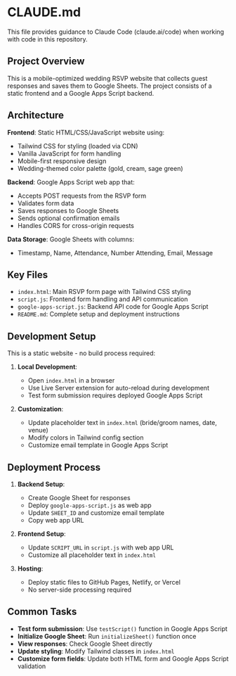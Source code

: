 # CLAUDE.md

This file provides guidance to Claude Code (claude.ai/code) when working with code in this repository.

## Project Overview

This is a mobile-optimized wedding RSVP website that collects guest responses and saves them to Google Sheets. The project consists of a static frontend and a Google Apps Script backend.

## Architecture

**Frontend**: Static HTML/CSS/JavaScript website using:
- Tailwind CSS for styling (loaded via CDN)
- Vanilla JavaScript for form handling
- Mobile-first responsive design
- Wedding-themed color palette (gold, cream, sage green)

**Backend**: Google Apps Script web app that:
- Accepts POST requests from the RSVP form
- Validates form data
- Saves responses to Google Sheets
- Sends optional confirmation emails
- Handles CORS for cross-origin requests

**Data Storage**: Google Sheets with columns:
- Timestamp, Name, Attendance, Number Attending, Email, Message

## Key Files

- `index.html`: Main RSVP form page with Tailwind CSS styling
- `script.js`: Frontend form handling and API communication
- `google-apps-script.js`: Backend API code for Google Apps Script
- `README.md`: Complete setup and deployment instructions

## Development Setup

This is a static website - no build process required:

1. **Local Development**: 
   - Open `index.html` in a browser
   - Use Live Server extension for auto-reload during development
   - Test form submission requires deployed Google Apps Script

2. **Customization**:
   - Update placeholder text in `index.html` (bride/groom names, date, venue)
   - Modify colors in Tailwind config section
   - Customize email template in Google Apps Script

## Deployment Process

1. **Backend Setup**:
   - Create Google Sheet for responses
   - Deploy `google-apps-script.js` as web app
   - Update `SHEET_ID` and customize email template
   - Copy web app URL

2. **Frontend Setup**:
   - Update `SCRIPT_URL` in `script.js` with web app URL
   - Customize all placeholder text in `index.html`

3. **Hosting**:
   - Deploy static files to GitHub Pages, Netlify, or Vercel
   - No server-side processing required

## Common Tasks

- **Test form submission**: Use `testScript()` function in Google Apps Script
- **Initialize Google Sheet**: Run `initializeSheet()` function once
- **View responses**: Check Google Sheet directly
- **Update styling**: Modify Tailwind classes in `index.html`
- **Customize form fields**: Update both HTML form and Google Apps Script validation